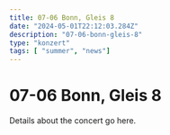 ```yaml
---
title: 07-06 Bonn, Gleis 8
date: "2024-05-01T22:12:03.284Z"
description: "07-06-bonn-gleis-8"
type: "konzert"
tags: [ "summer", "news"]
---
```

# 07-06 Bonn, Gleis 8

Details about the concert go here.
